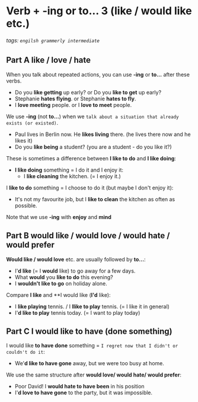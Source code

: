 # Verb + -ing or to... 3 (like / would like etc.)

###### tags: `engilsh grammerly intermediate`

## Part A like / love / hate

When you talk about repeated actions, you can use **-ing** or **to...** after these verbs.

- Do you **like getting** up early? or Do you **like to get** up early?
- Stephanie **hates flying**. or Stephanie **hates to fly**.
- I **love meeting** people. or I **love to meet** people.

We use **-ing** (not **to...**) when we `talk about a situation that already exists (or existed)`.

- Paul lives in Berlin now. He **likes living** there. (he lives there now and he likes it)
- Do you **like being** a student? (you are a student - do you like it?)

These is sometimes a difference between **I like to do** and **I like doing**:

- **I like doing** something = I do it and I enjoy it:
    - I **like cleaning** the kitchen. (= I enjoy it.)

I **like to do** something = I choose to do it (but maybe I don't enjoy it):

- It's not my favourite job, but I **like to clean** the kitchen as often as possible.

Note that we use **-ing** with **enjoy** and **mind**

## Part B would like / would love / would hate / would prefer

**Would like / would love** etc. are usually followed by **to...**:

- I'**d like** (= I **would** like) to go away for a few days.
- What **would** you **like to do** this evening?
- I **wouldn't like to go** on holiday alone.

Compare **I like** and **I would like (**I'd** like):

- I **like playing** tennis. / I **llike to play** tennis. (= I like it in general)
- I'**d like to play** tennis today. (= I want to play today)

## Part C I would like to have (done something)

I would like **to have done** something = `I regret now that I didn't or couldn't do it`:

- We'**d like to have gone** away, but we were too busy at home.

We use the same structure after **would love/ would hate/ would prefer**:

- Poor David! I **would hate to have been** in his position
- I'**d love to have gone** to the party, but it was impossible.
